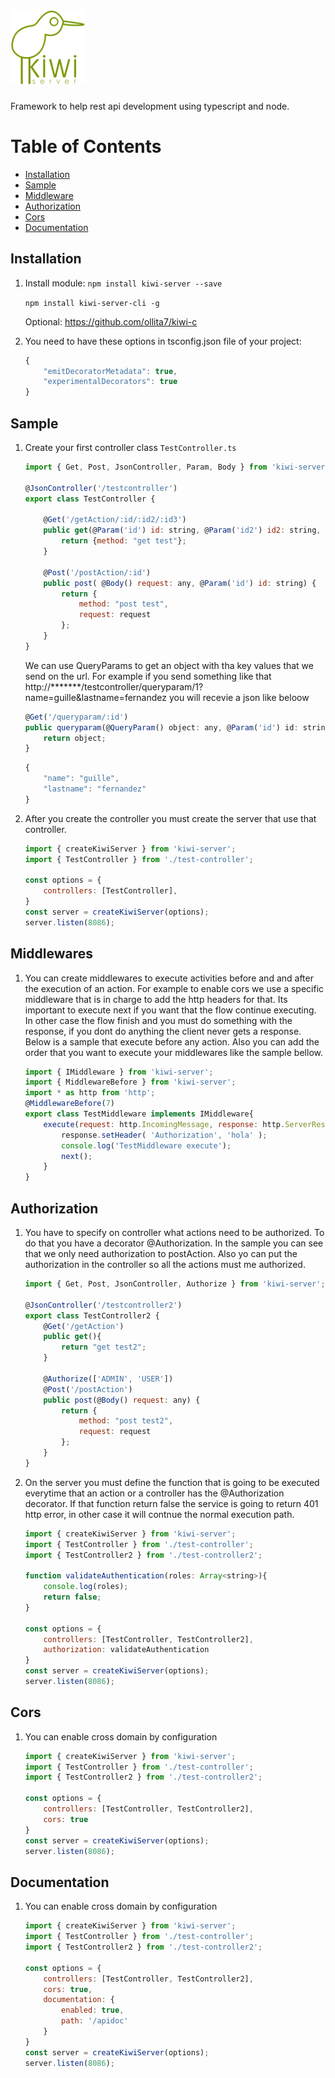 
# <img src="kiwi.png" width="120" alt="logo">
Framework to help rest api development using typescript and node.

# Table of Contents
* [Installation](#installation)
* [Sample](#sample)
* [Middleware](#middlewares)
* [Authorization](#authorization)
* [Cors](#cors)
* [Documentation](#documentation)
  
## Installation
1. Install module:
    `npm install kiwi-server --save`
    
    `npm install kiwi-server-cli -g`
    
    Optional: https://github.com/ollita7/kiwi-c
    
2. You need to have these options in tsconfig.json file of your project:
    ```javascript
    {
        "emitDecoratorMetadata": true,
        "experimentalDecorators": true
    }
    ```

## Sample
1. Create your first controller class `TestController.ts`
    ```javascript
    import { Get, Post, JsonController, Param, Body } from 'kiwi-server';

    @JsonController('/testcontroller')
    export class TestController {

        @Get('/getAction/:id/:id2/:id3')
        public get(@Param('id') id: string, @Param('id2') id2: string, @Param('id3') id3: string) {
            return {method: "get test"};
        }

        @Post('/postAction/:id')
        public post( @Body() request: any, @Param('id') id: string) {
            return {
                method: "post test",
                request: request
            };
        }
    }
    ```
   
    We can use QueryParams to get an object with tha key values that we send on the url.
    For example if you send something like that http://*******/testcontroller/queryparam/1?name=guille&lastname=fernandez you will recevie a json like beloow

    ```javascript
    @Get('/queryparam/:id')
    public queryparam(@QueryParam() object: any, @Param('id') id: string){
        return object;
    }
    ```

    ```javascript
    {
        "name": "guille",
        "lastname": "fernandez"
    }
    ```
 
 2. After you create the controller you must create the server that use that controller.
    ```javascript
    import { createKiwiServer } from 'kiwi-server';
    import { TestController } from './test-controller';

    const options = {
        controllers: [TestController],
    }
    const server = createKiwiServer(options);
    server.listen(8086);
    ```
## Middlewares
1. You can create middlewares to execute activities before and and after the execution of an action.
For example to enable cors we use a specific middleware that is in charge to add the http headers for that.
Its important to execute next if you want that the flow continue executing. In other case the flow finish and you must do something with the response, if you dont do anything the client never gets a response.
Below is a sample that execute before any action.
Also you can add the order that you want to execute your middlewares like the sample bellow.
	```javascript
	import { IMiddleware } from 'kiwi-server';
	import { MiddlewareBefore } from 'kiwi-server';
	import * as http from 'http';
	@MiddlewareBefore(7)
	export class TestMiddleware implements IMiddleware{
		execute(request: http.IncomingMessage, response: http.ServerResponse, next: any){
			response.setHeader( 'Authorization', 'hola' );
			console.log('TestMiddleware execute');
			next();
		}
	}
	```

## Authorization
 1. You have to specify on controller what actions need to be authorized. To do that you have a decorator @Authorization.
 In the sample you can see that we only need authorization to postAction. Also yo can put the authorization in the controller so all the actions must me authorized.
 
    ```javascript
    import { Get, Post, JsonController, Authorize } from 'kiwi-server';

    @JsonController('/testcontroller2')
    export class TestController2 {
        @Get('/getAction')
        public get(){
            return "get test2";
        }

        @Authorize(['ADMIN', 'USER'])
        @Post('/postAction')
        public post(@Body() request: any) {
            return {
                method: "post test2",
                request: request
            };
        }
    }
    ```

2. On the server you must define the function that is going to be executed everytime that an action or a controller has the @Authorization decorator. If that function return false the service is going to return 401 http error, in other case it will contnue the normal execution path.

    ```javascript
    import { createKiwiServer } from 'kiwi-server';
    import { TestController } from './test-controller';
    import { TestController2 } from './test-controller2';

    function validateAuthentication(roles: Array<string>){
        console.log(roles);
        return false;
    }

    const options = {
        controllers: [TestController, TestController2],
        authorization: validateAuthentication
    }
    const server = createKiwiServer(options);
    server.listen(8086);
    ```

## Cors
1. You can enable cross domain by configuration
    
    ```javascript
    import { createKiwiServer } from 'kiwi-server';
    import { TestController } from './test-controller';
    import { TestController2 } from './test-controller2';

    const options = {
        controllers: [TestController, TestController2],
        cors: true
    }
    const server = createKiwiServer(options);
    server.listen(8086);
    ```

## Documentation
1. You can enable cross domain by configuration
    
    ```javascript
    import { createKiwiServer } from 'kiwi-server';
    import { TestController } from './test-controller';
    import { TestController2 } from './test-controller2';

    const options = {
        controllers: [TestController, TestController2],
        cors: true,
        documentation: {
            enabled: true,
            path: '/apidoc'
        }
    }
    const server = createKiwiServer(options);
    server.listen(8086);
    ```
